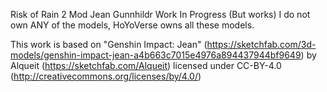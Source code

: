 Risk of Rain 2 Mod Jean Gunnhildr 
Work In Progress (But works)
I do not own ANY of the models, HoYoVerse owns all these models.

This work is based on "Genshin Impact: Jean" (https://sketchfab.com/3d-models/genshin-impact-jean-a4b663c7015e4976a894437944bf9649) by Alqueit (https://sketchfab.com/Alqueit) licensed under CC-BY-4.0 (http://creativecommons.org/licenses/by/4.0/)

